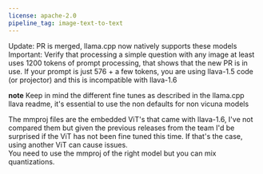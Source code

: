 ```yaml
---
license: apache-2.0
pipeline_tag: image-text-to-text
---
```

Update: PR is merged, llama.cpp now natively supports these models  
Important: Verify that processing a simple question with any image at least uses 1200 tokens of prompt processing, that shows that the new PR is in use.
If your prompt is just 576 + a few tokens, you are using llava-1.5 code (or projector) and this is incompatible with llava-1.6

**note** Keep in mind the different fine tunes as described in the llama.cpp llava readme, it's essential to use the non defaults for non vicuna models


The mmproj files are the embedded ViT's that came with llava-1.6, I've not compared them but given the previous releases from the team I'd be surprised if the ViT has not been fine tuned this time.
If that's the case, using another ViT can cause issues.  
You need to use the mmproj of the right model but you can mix quantizations.  

